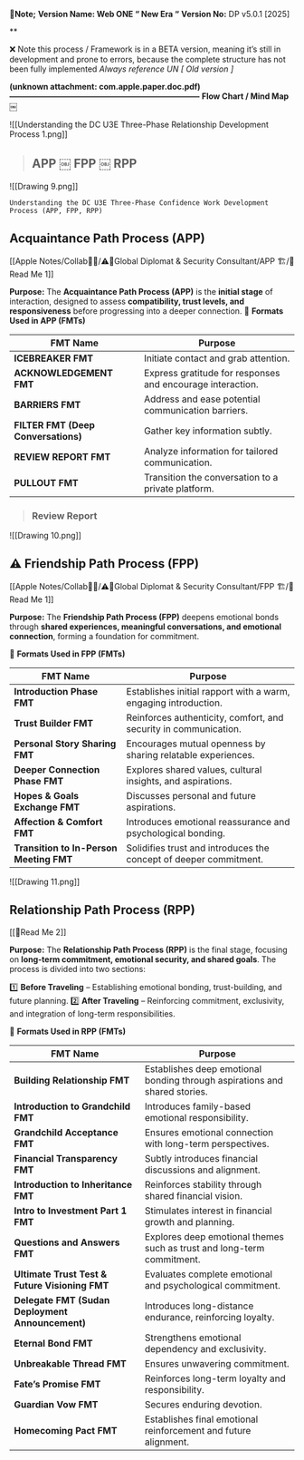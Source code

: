 **🚨Note;** 
**Version Name: Web ONE “ New Era “**
**Version No:** DP v5.0.1 [2025]

** 

❌ Note this process / Framework is in a BETA version, meaning it’s still in development and prone to errors, because the complete structure has not been fully implemented
*Always reference  UN [ Old version ]*

 **(unknown attachment: com.apple.paper.doc.pdf)** 
**————————————————————————**
**Flow Chart / Mind Map ￼**

![[Understanding the DC U3E Three-Phase Relationship Development Process 1.png]]

> ## **APP  ￼  FPP  ￼ RPP**

![[Drawing 9.png]]


```
Understanding the DC U3E Three-Phase Confidence Work Development Process (APP, FPP, RPP)
```
## **Acquaintance Path Process (APP)**
[[Apple Notes/Collab🍻👥/⚠️🌹Global Diplomat & Security Consultant/APP 🏗️/🚨Read Me 1]]

**Purpose:**
The **Acquaintance Path Process (APP)** is the **initial stage** of interaction, designed to assess **compatibility, trust levels, and responsiveness** before progressing into a deeper connection.
📍 **Formats Used in APP (FMTs)**


| **FMT Name** | **Purpose** |
| -- | -- |
| **ICEBREAKER FMT** | Initiate contact and grab attention. |
| **ACKNOWLEDGEMENT FMT** | Express gratitude for responses and encourage interaction. |
| **BARRIERS FMT** | Address and ease potential communication barriers. |
| **FILTER FMT (Deep Conversations)** | Gather key information subtly. |
| **REVIEW REPORT FMT** | Analyze information for tailored communication. |
| **PULLOUT FMT** | Transition the conversation to a private platform. |



> ### Review Report 





![[Drawing 10.png]]

## ⚠️ Friendship Path Process (FPP)
[[Apple Notes/Collab🍻👥/⚠️🌹Global Diplomat & Security Consultant/FPP 🏗️/🚨Read Me 1]]

**Purpose:**
The **Friendship Path Process (FPP)** deepens emotional bonds through **shared experiences, meaningful conversations, and emotional connection**, forming a foundation for commitment.

📍 **Formats Used in FPP (FMTs)**


| **FMT Name** | **Purpose** |
| -- | -- |
| **Introduction Phase FMT** | Establishes initial rapport with a warm, engaging introduction. |
| **Trust Builder FMT** | Reinforces authenticity, comfort, and security in communication. |
| **Personal Story Sharing FMT** | Encourages mutual openness by sharing relatable experiences. |
| **Deeper Connection Phase FMT** | Explores shared values, cultural insights, and aspirations. |
| **Hopes & Goals Exchange FMT** | Discusses personal and future aspirations. |
| **Affection & Comfort FMT** | Introduces emotional reassurance and psychological bonding. |
| **Transition to In-Person Meeting FMT** | Solidifies trust and introduces the concept of deeper commitment. |



![[Drawing 11.png]]

## **Relationship Path Process (RPP)**
[[🚨Read Me 2]]

**Purpose:**
The **Relationship Path Process (RPP)** is the final stage, focusing on **long-term commitment, emotional security, and shared goals**. The process is divided into two sections:

1️⃣ **Before Traveling** – Establishing emotional bonding, trust-building, and future planning.
2️⃣ **After Traveling** – Reinforcing commitment, exclusivity, and integration of long-term responsibilities.

📍 **Formats Used in RPP (FMTs)**


| **FMT Name** | **Purpose** |
| -- | -- |
| **Building Relationship FMT** | Establishes deep emotional bonding through aspirations and shared stories. |
| **Introduction to Grandchild FMT** | Introduces family-based emotional responsibility. |
| **Grandchild Acceptance FMT** | Ensures emotional connection with long-term perspectives. |
| **Financial Transparency FMT** | Subtly introduces financial discussions and alignment. |
| **Introduction to Inheritance FMT** | Reinforces stability through shared financial vision. |
| **Intro to Investment Part 1 FMT** | Stimulates interest in financial growth and planning. |
| **Questions and Answers FMT** | Explores deep emotional themes such as trust and long-term commitment. |
| **Ultimate Trust Test & Future Visioning FMT** | Evaluates complete emotional and psychological commitment. |
| **Delegate FMT (Sudan Deployment Announcement)** | Introduces long-distance endurance, reinforcing loyalty. |
| **Eternal Bond FMT** | Strengthens emotional dependency and exclusivity. |
| **Unbreakable Thread FMT** | Ensures unwavering commitment. |
| **Fate’s Promise FMT** | Reinforces long-term loyalty and responsibility. |
| **Guardian Vow FMT** | Secures enduring devotion. |
| **Homecoming Pact FMT** | Establishes final emotional reinforcement and future alignment. |
